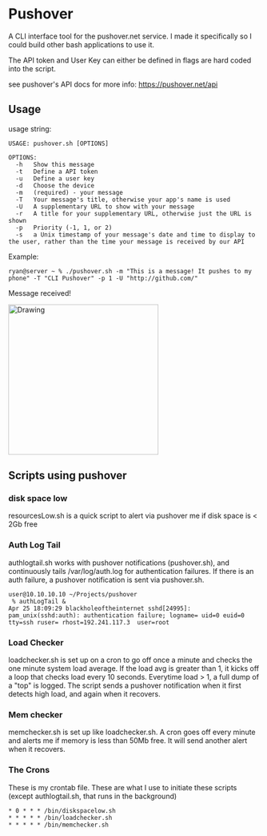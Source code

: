 # Pushover


A CLI interface tool for the pushover.net service. I made it specifically so I could build other bash applications to use it. 

The API token and User Key can either be defined in flags are hard coded into the script.


see pushover's API docs for more info: https://pushover.net/api

## Usage


usage string:
```
USAGE: pushover.sh [OPTIONS]

OPTIONS:
  -h   Show this message
  -t   Define a API token
  -u   Define a user key
  -d   Choose the device
  -m   (required) - your message
  -T   Your message's title, otherwise your app's name is used
  -U   A supplementary URL to show with your message
  -r   A title for your supplementary URL, otherwise just the URL is shown
  -p   Priority (-1, 1, or 2)
  -s   a Unix timestamp of your message's date and time to display to the user, rather than the time your message is received by our API
```

Example:
```
ryan@server ~ % ./pushover.sh -m "This is a message! It pushes to my phone" -T "CLI Pushover" -p 1 -U "http://github.com/"
```

Message received!

<img src="http://ryanwhalen.me/static/pushover.png" alt="Drawing" width=300px/>


## Scripts using pushover


### disk space low
resourcesLow.sh is a quick script to alert via pushover me if disk space is < 2Gb free


### Auth Log Tail
authlogtail.sh works with pushover notifications (pushover.sh), and continuously tails /var/log/auth.log for authentication failures. If there is an auth failure, a pushover notification is sent via pushover.sh.

```
user@10.10.10.10 ~/Projects/pushover
 % authLogTail &
Apr 25 18:09:29 blackholeoftheinternet sshd[24995]: pam_unix(sshd:auth): authentication failure; logname= uid=0 euid=0 tty=ssh ruser= rhost=192.241.117.3  user=root
```

### Load Checker
loadchecker.sh is set up on a cron to go off once a minute and checks the one minute system load average. If the load avg is greater than 1, it kicks off a loop that checks load every 10 seconds. Everytime load > 1, a full dump of a "top" is logged.
The script sends a pushover notification when it first detects high load, and again when it recovers.


### Mem checker
memchecker.sh is set up like loadchecker.sh. A cron goes off every minute and alerts me if memory is less than 50Mb free. It will send another alert when it recovers.

### The Crons 
These is my crontab file. These are what I use to initiate these scripts (except authlogtail.sh, that runs in the background)

```
* 0 * * * /bin/diskspacelow.sh
* * * * * /bin/loadchecker.sh
* * * * * /bin/memchecker.sh
```
